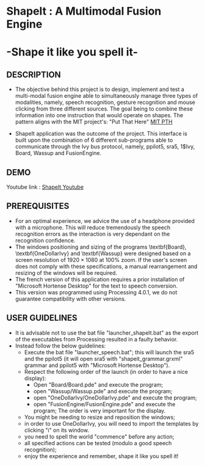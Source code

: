 # ShapeIt : A Multimodal Fusion Engine
# -Shape it like you spell it-
## DESCRIPTION

* The objective behind this project is to design, implement and test a multi-modal fusion engine able to simultaneously manage three types of modalities, namely, speech recognition, gesture recognition and mouse clicking from three different sources. 
The goal being to combine these information into one instruction that would operate on shapes. The pattern aligns with the MIT project's: "Put That Here" [MIT PTH](https://www.media.mit.edu/publications/put-that-there-voice-and-gesture-at-the-graphics-interface/)

* ShapeIt application was the outcome of the project. This interface is built upon the combination of 6 different sub-programs able to communicate through the Ivy bus protocol, namely, ppilot5, sra5, 1$Ivy, Board, Wassup and FusionEngine. 

## DEMO
Youtube link : [ShapeIt Youtube](https://www.youtube.com/watch?v=-5eu5oxmhjU&ab_channel=SaraMESSARA)

## PREREQUISITES
- For an optimal experience, we advice the use of a headphone provided with a microphone. This will reduce tremendously the speech recognition errors as the interaction is very dependant on the recognition confidence.
- The windows positioning and sizing of the programs \textbf{Board}, \textbf{OneDollarIvy} and \textbf{Wassup} were designed based on a screen resolution of $1920 \times 1080$ at 100\% zoom. If the user's screen does not comply with these specifications, a manual rearrangement and resizing of the windows will be required.
- The french version of this application requires a prior installation of "Microsoft Hortense Desktop" for the text to speech conversion.
- This version was programmed using Processing 4.0.1, we do not guarantee compatibility with other versions.

## USER GUIDELINES
- It is advisable not to use the bat file "launcher_shapeIt.bat" as the export of the executables from Processing resulted in a faulty behavior.
- Instead follow the below guidelines:  
    - Execute the bat file "launcher\_speech.bat"; this will launch the sra5 and the ppilot5 (it will open sra5 with "shapeit\_grammar.grxml" grammar and  ppilot5 with "Microsoft Hortense Desktop").
    - Respect the following order of the launch (in order to have a nice display):  
        - Open "Board/Board.pde" and execute the program;
        - open "Wassup/Wassup.pde" and execute the program;
        - open "OneDollarIvy/OneDollarIvy.pde" and execute the program;
        - open "FusionEngine/FusionEngine.pde" and execute the program;
    The order is very important for the display.
    - You might be needing to resize and reposition the windows;
    - in order to use OneDollarIvy, you will need to import the templates by clicking "i" on its window.
    - you need to spell the world "commence" before any action; 
    - all specified actions can be tested (modulo a good speech recognition);
    - enjoy the experience and remember, shape it like you spell it! 
